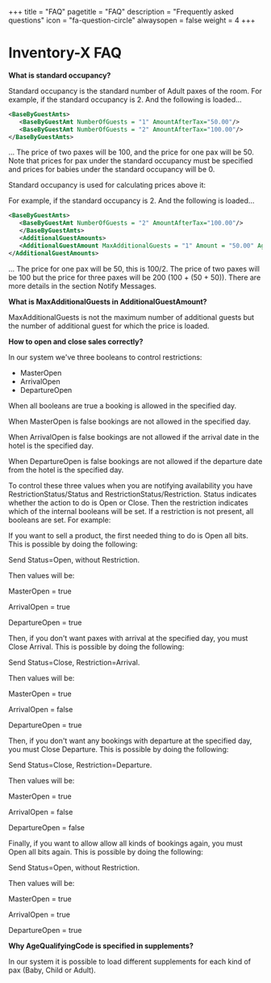 +++
title = "FAQ"
pagetitle = "FAQ"
description = "Frequently asked questions"
icon = "fa-question-circle"
alwaysopen = false
weight = 4
+++

# Inventory-X FAQ

**What is standard occupancy?**

Standard occupancy is the standard number of Adult paxes of the room. For example, if the standard occupancy is 2. And the following is loaded...

~~~xml
<BaseByGuestAmts>
   <BaseByGuestAmt NumberOfGuests = "1" AmountAfterTax="50.00"/>
   <BaseByGuestAmt NumberOfGuests = "2" AmountAfterTax="100.00"/>
</BaseByGuestAmts>
~~~

... The price of two paxes will be 100, and the price for one pax will
be 50. Note that prices for pax under the standard occupancy must be specified and prices for babies under the standard occupancy will be 0. 

Standard occupancy is used for calculating prices above it:

For example, if the standard occupancy is 2. And the following is loaded...


~~~xml
<BaseByGuestAmts>
   <BaseByGuestAmt NumberOfGuests = "2" AmountAfterTax="100.00"/>
   </BaseByGuestAmts>
   <AdditionalGuestAmounts>
   <AdditionalGuestAmount MaxAdditionalGuests = "1" Amount = "50.00" AgeQualifyingCode = "10"/>
</AdditionalGuestAmounts>
~~~ 

... The price for one pax will be 50, this is 100/2.  The price of two paxes will be 100 but the price for three paxes will be 200 (100 + (50 + 50)). There are more details in the section Notify Messages.



**What is MaxAdditionalGuests in AdditionalGuestAmount?**

MaxAdditionalGuests is not the maximum number of additional guests but the number of additional guest for which the price is loaded.



**How to open and close sales correctly?**

In our system we've three booleans to control restrictions:

-   MasterOpen
-   ArrivalOpen
-   DepartureOpen



When all booleans are true a booking is allowed in the specified day.

When MasterOpen is false bookings are not allowed in the specified day.

When ArrivalOpen is false bookings are not allowed if the arrival date in the hotel is the specified day.

When DepartureOpen is false bookings are not allowed if the departure date from the hotel is the specified day.

To control these three values when you are notifying availability you have RestrictionStatus/Status and RestrictionStatus/Restriction. Status indicates whether the action to do is Open or Close. Then the restriction indicates which of the internal booleans will be set. If a restriction is not present, all booleans are set. For example:

If you want to sell a product, the first needed thing to do is Open all bits. This is possible by doing the following:

Send Status=Open, without Restriction.

Then values will be:

MasterOpen = true

ArrivalOpen = true

DepartureOpen = true

Then, if you don't want paxes with arrival at the specified day, you must Close Arrival. This is possible by doing the following:

Send Status=Close, Restriction=Arrival.

Then values will be:

MasterOpen = true

ArrivalOpen = false

DepartureOpen = true

Then, if you don't want any bookings with departure at the specified day, you must Close Departure. This is possible by doing the following:

Send Status=Close, Restriction=Departure.

Then values will be:

MasterOpen = true

ArrivalOpen = false

DepartureOpen = false

Finally, if you want to allow allow all kinds of bookings again, you must Open all bits again. This is possible by doing the following:

Send Status=Open, without Restriction.

Then values will be:

MasterOpen = true

ArrivalOpen = true

DepartureOpen = true



**Why AgeQualifyingCode is specified in supplements?**

In our system it is possible to load different supplements for each kind of pax (Baby, Child or Adult).
